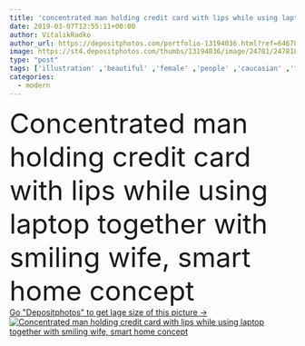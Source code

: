 ```yaml
---
title: 'concentrated man holding credit card with lips while using laptop together with smiling wife, smart home concept'
date: 2019-03-07T12:55:11+00:00
author: VitalikRadko
author_url: https://depositphotos.com/portfolio-13194036.html?ref=64678756
image: https://st4.depositphotos.com/thumbs/13194036/image/24781/247818110/api_thumb_450.jpg?forcejpeg=true
type: "post"
tags: ['illustration' ,'beautiful' ,'female' ,'people' ,'caucasian' ,'family' ,'male' ,'man' ,'connection' ,'Efficiency' ,'technology' ,'modern' ,'concept' ,'home' ,'couple' ,'woman' ,'communication' ,'wireless' ,'laptop' ,'together' ,'togetherness' ,'indoors' ,'payment' ,'using' ,'remote' ,'safety' ,'security' ,'attractive' ,'icons' ,'comfort' ,'handsome' ,'innovation' ,'mature' ,'embrace' ,'control' ,'gadget' ,'hug' ,'wife' ,'husband' ,'automated' ,'settings' ,'Credit card' ,'middle aged' ,'Domestic Life' ,'online shopping' ,'digital device' ,'home automation' ,'smart house' ,'smart home' ]
categories: 
  - modern
---
```

<div aling="center">
            <font size="60"> Concentrated man holding credit card with lips while using laptop together with smiling wife, smart home concept</font>   
</div>
<div>
    <a href='https://st4.depositphotos.com/thumbs/13194036/image/24781/247818110/api_thumb_450.jpg?forcejpeg=true?ref=64678756' target=_blank > Go "Depositphotos" to get lage size of this picture ->
        <img href='https://st4.depositphotos.com/thumbs/13194036/image/24781/247818110/api_thumb_450.jpg?forcejpeg=true?ref=64678756' src='https://st4.depositphotos.com/13194036/24781/i/950/depositphotos_247818110-stock-photo-concentrated-man-holding-credit-card.jpg?forcejpeg=true' alt='Concentrated man holding credit card with lips while using laptop together with smiling wife, smart home concept' >
    </a>
</div>
